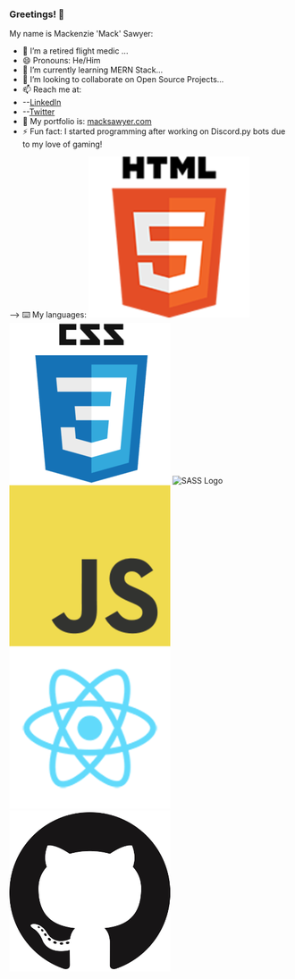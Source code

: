 ### Greetings! 👋

My name is Mackenzie 'Mack' Sawyer:

- 🚁 I’m a retired flight medic ...
- 😄 Pronouns: He/Him
- 📖 I’m currently learning MERN Stack...
- 👯 I’m looking to collaborate on Open Source Projects...
- 📫 Reach me at: 
- --[LinkedIn](https://www.linkedin.com/in/mack-sawyer-a1722b92/)
- --[Twitter](https://twitter.com/VulpesCodes)
- 🔗 My portfolio is: [macksawyer.com](https://macksawyer.com)
- ⚡ Fun fact: I started programming after working on Discord.py bots due to my love of gaming!

--> ⌨️ My languages: ![HTML5 Logo](https://raw.githubusercontent.com/github/explore/80688e429a7d4ef2fca1e82350fe8e3517d3494d/topics/html/html.png) ![CSS3 Logo](https://raw.githubusercontent.com/github/explore/80688e429a7d4ef2fca1e82350fe8e3517d3494d/topics/css/css.png) ![SASS Logo](https://raw.githubusercontent.com/redbooth/free-file-icons/master/48px/sass.png) ![Javascript Logo](https://raw.githubusercontent.com/github/explore/80688e429a7d4ef2fca1e82350fe8e3517d3494d/topics/javascript/javascript.png) ![React JS Logo](https://raw.githubusercontent.com/github/explore/80688e429a7d4ef2fca1e82350fe8e3517d3494d/topics/react/react.png) ![Github Logo](https://raw.githubusercontent.com/github/explore/78df643247d429f6cc873026c0622819ad797942/topics/github/github.png) ![]()
